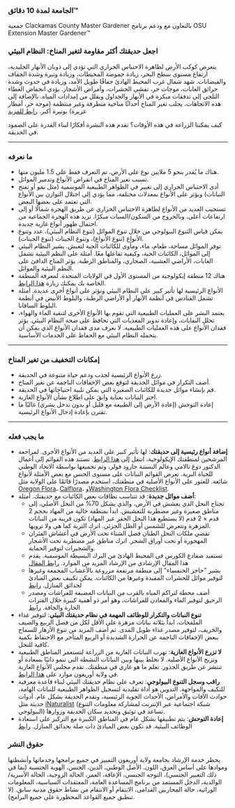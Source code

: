 ### الجامعة لمدة 10 دقائق™  
جمعية Clackamas County Master Gardener بالتعاون مع ودعم برنامج OSU Extension Master Gardener™  

### اجعل حديقتك أكثر مقاومة لتغير المناخ: النظام البيئي  
يتعرض كوكب الأرض لظاهرة الاحتباس الحراري التي تؤدي إلى ذوبان الأنهار الجليدية، ارتفاع مستوى سطح البحر، زيادة حموضة المحيطات، وزيادة وتيرة وشدة الجفاف والفيضانات. شهد شمال غرب المحيط الهادئ جفافًا طويل الأمد، وزيادة في حدوث وشدة حرائق الغابات، موجات حر، تفشي الحشرات، وأمراض الأشجار. يؤدي انخفاض الغطاء الثلجي إلى تدفقات مبكرة في الأنهار والجداول ويقلل من إمدادات المياه. بالإضافة إلى هذه الاتجاهات، يجلب تغير المناخ أحداثًا مناخية متطرفة وغير منتظمة (موجة حر، أمطار غزيرة) بوتيرة أكبر. [رابط للمزيد](https://blogs.oregonstate.edu/occri/oregon-climate-assessments/)  

كيف يمكننا الزراعة في هذه الأوقات؟ تقدم هذه النشرة أفكارًا لبناء القدرة على الصمود في الحديقة.  

---

### ما نعرفه  
- هناك ما يُقدر بنحو 5 ملايين نوع على الأرض، تم التعرف فقط على 1.5 مليون منها.  
- تسبب تغير المناخ في انقراض الأنواع وتدمير الموائل.  
- أدى الاحتباس الحراري إلى تغيير في الظواهر الطبيعية الموسمية (مثل نمو أو تفتح النباتات) ويؤثر على الأنواع بمعدلات مختلفة، مما يؤدي إلى اختلال التوازن بين الأنواع التي تعتمد على بعضها البعض.  
- تستجيب العديد من الأنواع لظاهرة الاحتباس الحراري عن طريق الهجرة شمالًا أو إلى ارتفاعات أعلى، وبالخروج من السكون/السبات مبكرًا. تزيد هذه الهجرة الجماعية من احتمال ظهور أنواع غازية جديدة.  
- يمكن قياس التنوع البيولوجي من خلال تنوع الموائل (تنوع النظام البيئي)، عدد وتنوع الأنواع (تنوع الأنواع)، وتنوع الجينات (تنوع الجينات).  
- توفر الموائل مساحة، طعام، ماء، ومأوى للكائنات الحية لتعيش. يشير النظام البيئي إلى الموائل، الكائنات الحية، وكيفية تفاعلها معًا. أمثلة على النظم البيئية تشمل الغابات، الأراضي العشبية، الصحاري، والمناطق الرطبة. يؤثر المناخ الدافئ على النظم البيئية والموائل.  
- هناك 12 منطقة إيكولوجية من المستوى الأول في الولايات المتحدة. لمعرفة المنطقة الخاصة بك يمكنك زيارة [هذا الرابط](https://www.epa.gov/eco-research/ecoregions).  
- الأنواع الرئيسية لها تأثير كبير على النظام البيئي وتؤثر على أنواع أخرى عديدة. أمثلة تشمل القنادس في أنظمة الأنهار أو الأراضي الرطبة، والبلوط الأبيض في أنظمة البلوط السافانا.  
- يعتمد البشر على العمليات الطبيعية التي تقوم بها الأنواع الأخرى لتنقية الماء والهواء، تحلل النفايات، وإعادة تدوير المغذيات التي تحافظ على صحة النظام البيئي. يؤثر فقدان الأنواع على هذه العمليات الطبيعية. لا نعرف مدى فقدان الأنواع الذي يمكن أن يتحمله النظام البيئي مع الحفاظ على الخدمات الأساسية.  

---

### إمكانات التخفيف من تغير المناخ  
- زرع الأنواع الرئيسية لجذب ودعم حياة متنوعة في الحديقة.  
- أضف التكرار في موائل الحديقة لتوقع بعض الإخفاقات الناجمة عن تغير المناخ.  
- قم بإنشاء موائل جديدة للكائنات الصغيرة التي يمكن تلبية احتياجاتها في الحديقة.  
- اختر النباتات بعناية وابقَ على اطلاع بشأن الأنواع الغازية.  
- إعادة التوحش (إعادة الأرض إلى الطبيعة مع قليل أو بدون تدخل بشري) غالبًا ما تقترن بإعادة إدخال الأنواع الرئيسية.  

---

### ما يجب فعله  
- **إضافة أنواع رئيسية إلى حديقتك**: لها تأثير كبير على العديد من الأنواع الأخرى. لمراجعة المرشحين لمنطقتك الإيكولوجية، انتقل إلى [هذا الرابط](https://www.nwf.org/Garden-for-Wildlife/About/Native-Plants/keystone-plants-by-ecoregion). تستند هذه القوائم إلى أعمال الدكتور دوغ تالامي وعالم البستنة جارود فولر، وتم تجميعها بواسطة الاتحاد الوطني للحياة البرية. تعرض القوائم النباتات على مستوى الجنس مع بعض الأمثلة لأنواع شائعة. للعثور على الأنواع الأصلية في منطقتك، استخدم مصدرًا قائمًا على الولاية مثل [Oregon Flora](https://oregonflora.org/)، [Calflora](https://www.calflora.org/)، و[Washington Flora Checklist](https://burkeherbarium.org/waflora/checklist.php?Category=Endemic).  
- **أضف موائل جديدة**: قد تتناسب نطاقات بعض الكائنات مع حديقتك. أمثلة:  
  - تحتاج النحل الذي يعشش في الأرض، والذي يشكل 70% من النحل الأصلي، إلى مناطق صغيرة وغير مضطربة للتعشيش. ابدأ بمنطقة خالية من المهاد بحجم 2 قدم × 2 قدم (لا يستطيع هذا النحل الحفر عبر المهاد) تكون قريبة من النباتات المزهرة وتتعرض للشمس أو الظل الجزئي. اترك التربة كما هي ولا ترويها.  
  - تقضي ملكات النحل الطنان فصل الشتاء تحت الأرض في أعشاش الفئران المهجورة أو تحت أوراق الشجر. اترك مناطق غير مضطربة تحت الأشجار والشجيرات لتوفير الحماية.  
  - تستفيد ضفادع الكورس في المحيط الهادئ من البرك البسيطة الموسمية. يقدم هذا المقال الإرشادي من الإرشاد المزيد من الموارد. [رابط المقال](https://extension.oregonstate.edu/news/how-build-simple-pond-native-frogs)  
  - يشير "حاجز الخنفساء" إلى منطقة مرتفعة مزروعة بالأعشاب المجمعة وغيرها لتوفير موائل للحشرات المفيدة وغيرها من الكائنات. يمكن تكييف بعض المبادئ لحدائق المنازل. [رابط](http://oregonipm.ippc.orst.edu/Agroecology/NEW_BEETLE_BANK_1.pdf)  
  - أضف محطة لتراكم المياه بالقرب من النباتات المضيفة للفراشات ومصدر الرحيق لتوفير الماء والمعادن للفراشات، وهو أمر ذو أهمية كبيرة خلال الفترات الحارة والجافة. [رابط](https://www.nwf.org/-/media/Documents/PDFs/Garden-for-Wildlife/Tip-Sheets/Water-Butterfly-Gardens)  
- **تنوع النباتات والتكرار للوظائف المهمة في نظام حديقتك البيئي**: لتوفير غذاء الملقحات، ابدأ بثلاثة نباتات مزهرة على الأقل لكل من فصل الربيع والصيف والخريف، لتوفير مصدر غذاء طويل المدى. ثم أضف المزيد من تنوع الأزهار للسماح ببعض الإخفاقات الناجمة عن الحرارة الشديدة أو الربيع المتأخر مع الاحتفاظ بكمية كافية للنحل.  
- **لا تزرع الأنواع الغازية**: تهرب النباتات الغازية من الزراعة لتستعمر المناطق الطبيعية وتزيح الأنواع الأصلية. لا تخلط بينها وبين النباتات النشطة التي تنمو ذاتيًا بسعادة أو تنتشر عن طريق الجذور. تعلم ما هو غازي في منطقتك. تقدم مجلس الأنواع الغازية في ولاية أوريغون موارد على [هذا الرابط](https://www.oregoninvasivespeciescouncil.org/infohub).  
- **راقب وسجل التنوع البيولوجي**: تعرف على نظام حديقتك البيئي لبناء قاعدة معرفية للتكيف والمواجهة. التدوين هو أداة تقليدية لتسجيل الظواهر الطبيعية للنباتات الهامة، حوادث الآفات والأمراض، الأحداث الجوية الرئيسية، وتقدم الحديقة بشكل عام. أدوات حديثة مثل [iNaturalist](https://www.inaturalist.org) (شبكة اجتماعية عبر الإنترنت لمشاركة معلومات التنوع البيولوجي) تساعد في توثيق وتحديد سكان الحديقة وزوارها.  
- **إعادة التوحش**: يتم تطبيقها بشكل عام في المناطق الكبيرة مع التركيز على استعادة الوظائف البيئية. قد تكون بعض المبادئ ذات صلة بحدائق المنازل. [رابط](https://www.iucn.org/resources/issues-brief/benefits-and-risks-rewilding)  

### حقوق النشر  
يحظر خدمة الإرشاد بجامعة ولاية أوريغون التمييز في جميع برامجها وخدماتها وأنشطتها وموادها على أساس العرق، اللون، الأصل الوطني، الدين، الجنس، الهوية الجنسية (بما في ذلك التعبير الجنسي)، التوجه الجنسي، الإعاقة، العمر، الحالة الزوجية، الحالة الأسرية/الوالدية، الدخل المستمد من برنامج المساعدة العامة، المعتقدات السياسية، المعلومات الوراثية، حالة المحاربين القدامى، الانتقام أو الانتقام من نشاط حقوق مدنية سابق. (لا تنطبق جميع القواعد المحظورة على جميع البرامج).